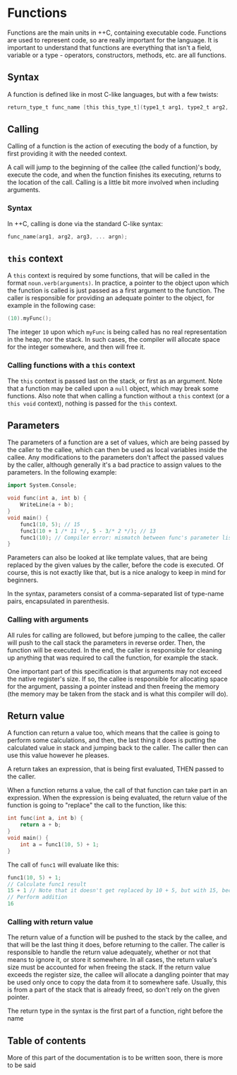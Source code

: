 # Functions

Functions are the main units in ++C, containing executable code. Functions are used to represent code, so are really important for the language. It is important to understand that functions are everything that isn't a field, variable or a type - operators, constructors, methods, etc. are all functions.

## Syntax

A function is defined like in most C-like languages, but with a few twists:

```c
return_type_t func_name [this this_type_t](type1_t arg1, type2_t arg2, ... typen_t argn [, params type_t variadicArg]) body_statement;
```

## Calling

Calling of a function is the action of executing the body of a function, by first providing it with the needed context.


A call will jump to the beginning of the callee (the called function)'s body, execute the code, and when the function finishes its executing, returns to the location of the call. Calling is a little bit more involved when including arguments.

### Syntax

In ++C, calling is done via the standard C-like syntax:

```c
func_name(arg1, arg2, arg3, ... argn);
```

## `this` context

A `this` context is required by some functions, that will be called in the format `noun.verb(arguments)`. In practice, a pointer to the object upon which the function is called is just passed as a first argument to the function. The caller is responsible for providing an adequate pointer to the object, for example in the following case:

```c
(10).myFunc();
```

The integer `10` upon which `myFunc` is being called has no real representation in the heap, nor the stack. In such cases, the compiler will allocate space for the integer somewhere, and then will free it.

### Calling functions with a `this` context

The `this` context is passed last on the stack, or first as an argument. Note that a function may be called upon a `null` object, which may break some functions. Also note that when calling a function without a `this` context (or a `this void` context), nothing is passed for the `this` context.


## Parameters

The parameters of a function are a set of values, which are being passed by the caller to the callee, which can then be used as local variables inside the callee. Any modifications to the parameters don't affect the passed values by the caller, although generally it's a bad practice to assign values to the parameters. In the following example:

```c++
import System.Console;

void func(int a, int b) {
    WriteLine(a + b);
}
void main() {
    func1(10, 5); // 15
    func1(10 + 1 /* 11 */, 5 - 3/* 2 */); // 13
    func1(10); // Compiler error: mismatch between func's parameter list and passed arguments
}
```

Parameters can also be looked at like template values, that are being replaced by the given values by the caller, before the code is executed. Of course, this is not exactly like that, but is a nice analogy to keep in mind for beginners.

In the syntax, parameters consist of a comma-separated list of type-name pairs, encapsulated in parenthesis.

### Calling with arguments

All rules for calling are followed, but before jumping to the callee, the caller will push to the call stack the parameters in reverse order. Then, the function will be executed. In the end, the caller is responsible for cleaning up anything that was required to call the function, for example the stack.

One important part of this specification is that arguments may not exceed the native register's size. If so, the callee is responsible for allocating space for the argument, passing a pointer instead and then freeing the memory (the memory may be taken from the stack and is what this compiler will do).

## Return value

A function can return a value too, which means that the callee is going to perform some calculations, and then, the last thing it does is putting the calculated value in stack and jumping back to the caller. The caller then can use this value however he pleases.

A return takes an expression, that is being first evaluated, THEN passed to the caller.

When a function returns a value, the call of that function can take part in an expression. When the expression is being evaluated, the return value of the function is going to "replace" the call to the function, like this:

```c++
int func(int a, int b) {
    return a + b;
}
void main() {
    int a = func1(10, 5) + 1;
}
```

The call of `func1` will evaluate like this:

```c++
func1(10, 5) + 1;
// Calculate func1 result
15 + 1 // Note that it doesn't get replaced by 10 + 5, but with 15, because the expression in the return statement evaluates before being returned
// Perform addition
16
```

### Calling with return value

The return value of a function will be pushed to the stack by the callee, and that will be the last thing it does, before returning to the caller. The caller is responsible to handle the return value adequately, whether or not that means to ignore it, or store it somewhere. In all cases, the return value's size must be accounted for when freeing the stack. If the return value exceeds the register size, the callee will allocate a dangling pointer that may be used only once to copy the data from it to somewhere safe. Usually, this is from a part of the stack that is already freed, so don't rely on the given pointer.

The return type in the syntax is the first part of a function, right before the name

## Table of contents

More of this part of the documentation is to be written soon, there is more to be said